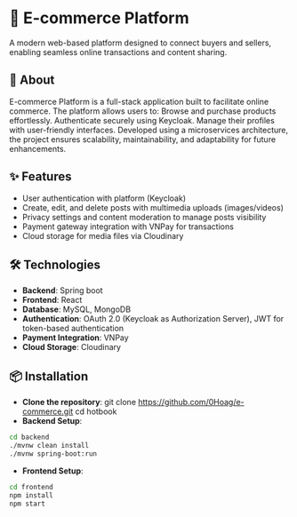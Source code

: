 # 🛒 E-commerce Platform 
A modern web-based platform designed to connect buyers and sellers, enabling seamless online transactions and content sharing.

## 🚀 About  
E-commerce Platform is a full-stack application built to facilitate online commerce. The platform allows users to:
Browse and purchase products effortlessly.
Authenticate securely using Keycloak.
Manage their profiles with user-friendly interfaces.
Developed using a microservices architecture, the project ensures scalability, maintainability, and adaptability for future enhancements.

## ✨ Features  
- User authentication with platform (Keycloak)
- Create, edit, and delete posts with multimedia uploads (images/videos)  
- Privacy settings and content moderation to manage posts visibility  
- Payment gateway integration with VNPay for transactions  
- Cloud storage for media files via Cloudinary  

## 🛠️ Technologies  
- **Backend**: Spring boot 
- **Frontend**: React
- **Database**: MySQL, MongoDB  
- **Authentication**: OAuth 2.0 (Keycloak as Authorization Server), JWT for token-based authentication
- **Payment Integration**: VNPay
- **Cloud Storage**: Cloudinary

## 📦 Installation
- **Clone the repository**:
git clone https://github.com/0Hoag/e-commerce.git
cd hotbook
- **Backend Setup**:
```bash
cd backend
./mvnw clean install
./mvnw spring-boot:run
```
- **Frontend Setup**:
```bash
cd frontend
npm install
npm start
```
